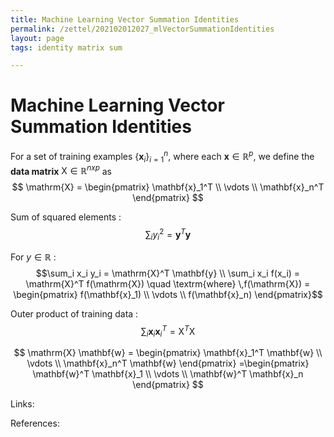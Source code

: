 ```yaml
---
title: Machine Learning Vector Summation Identities
permalink: /zettel/202102012027_mlVectorSummationIdentities
layout: page
tags: identity matrix sum

---
```

# Machine Learning Vector Summation Identities

For a set of training examples $\{\mathbf{x}_i \}_{i=1}^n$, where each $\mathbf{x} \in \mathbb{R}^p$, we define the **data matrix** $\mathrm{X} \in \mathbb{R}^{n x p}$ as 
$$
\mathrm{X} = 
\begin{pmatrix}
\mathbf{x}_1^T \\
\vdots \\
\mathbf{x}_n^T
\end{pmatrix}
$$

Sum of squared elements : $$\sum_i y_i^2 = \mathbf{y}^T \mathbf{y}$$

For $y \in \mathbb{R}$ : $$\sum_i x_i y_i = \mathrm{X}^T \mathbf{y} \\
\sum_i x_i f(x_i) = \mathrm{X}^T f(\mathrm{X}) \quad \textrm{where} \,f(\mathrm{X}) = \begin{pmatrix} f(\mathbf{x}_1) \\ \vdots \\ f(\mathbf{x}_n) \end{pmatrix}$$

Outer product of training data : $$\sum_i \mathbf{x}_i \mathbf{x}^T_i = \mathrm{X}^T \mathrm{X}$$


$$
\mathrm{X} \mathbf{w} =
\begin{pmatrix}
\mathbf{x}_1^T \mathbf{w} \\
\vdots \\
\mathbf{x}_n^T \mathbf{w}
\end{pmatrix}
=\begin{pmatrix}
\mathbf{w}^T \mathbf{x}_1 \\
\vdots \\
\mathbf{w}^T \mathbf{x}_n
\end{pmatrix}
$$

Links: 

References: 

